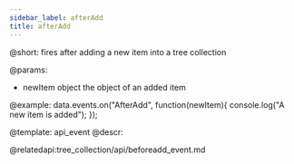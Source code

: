 ```yaml
---
sidebar_label: afterAdd
title: afterAdd
---          
```


@short: fires after adding a new item into a tree collection
	
@params:
- newItem		object			the object of an added item


@example:
data.events.on("AfterAdd", function(newItem){
	console.log("A new item is added");
});


@template:	api_event
@descr:



@relatedapi:tree_collection/api/beforeadd_event.md


